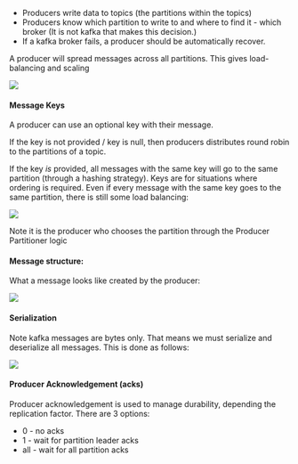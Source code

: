 - Producers write data to topics (the partitions within the topics)
- Producers know which partition to write to and where to find it - which broker (It is not kafka that makes this decision.)
- If a kafka broker fails, a producer should be automatically recover.

A producer will spread messages across all partitions. This gives load-balancing and scaling

![](Pasted%20image%2020240621221325.png)


#### Message Keys

A producer can use an optional key with their message.

If the key is not provided / key is null, then producers distributes round robin to the partitions of a topic.

If the key *is* provided, all messages with the same key will go to the same partition (through a hashing strategy).
Keys are for situations where ordering is required.
Even if every message with the same key goes to the same partition, there is still some load balancing:

![](Pasted%20image%2020240624214939.png)

Note it is the producer who chooses the partition through the Producer Partitioner logic
#### Message structure:
What a message looks like created by the producer:

![](Pasted%20image%2020240624215129.png)
#### Serialization
Note kafka messages are bytes only. That means we must serialize and deserialize all messages.
This is done as follows:

![](Pasted%20image%2020240624215436.png)

#### Producer Acknowledgement (acks)

Producer acknowledgement is used to manage durability, depending the replication factor. There are 3 options:
- 0 - no acks
- 1 - wait for partition leader acks
- all - wait for all partition acks
